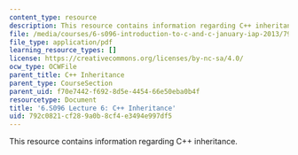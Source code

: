 ```yaml
---
content_type: resource
description: This resource contains information regarding C++ inheritance.
file: /media/courses/6-s096-introduction-to-c-and-c-january-iap-2013/792c0821cf289a0b8cf4e3494e997df5_MIT6_S096_IAP13_lec6.pdf
file_type: application/pdf
learning_resource_types: []
license: https://creativecommons.org/licenses/by-nc-sa/4.0/
ocw_type: OCWFile
parent_title: C++ Inheritance
parent_type: CourseSection
parent_uid: f70e7442-f692-8d5e-4454-66e50eba0b4f
resourcetype: Document
title: '6.S096 Lecture 6: C++ Inheritance'
uid: 792c0821-cf28-9a0b-8cf4-e3494e997df5
---
```

This resource contains information regarding C++ inheritance.